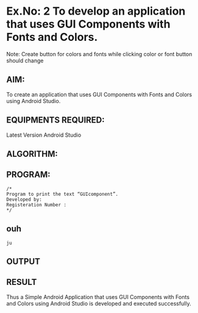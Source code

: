 # Ex.No: 2 To develop an application that uses GUI Components with Fonts and Colors. 
Note: Create button for colors and fonts while clicking color or font button should change 


## AIM:

To create an application that uses GUI Components with Fonts and Colors using Android Studio.

## EQUIPMENTS REQUIRED:

Latest Version Android Studio

## ALGORITHM:


## PROGRAM:
```
/*
Program to print the text “GUIcomponent”.
Developed by:
Registeration Number :
*/
```
## ouh
```
ju
```
## OUTPUT




## RESULT
Thus a Simple Android Application that uses GUI Components with Fonts and Colors using Android Studio is developed and executed successfully.


